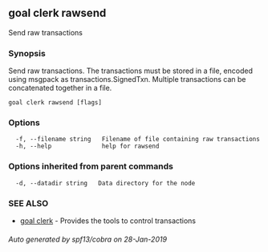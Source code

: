 ## goal clerk rawsend

Send raw transactions

### Synopsis

Send raw transactions.  The transactions must be stored in a file,
		encoded using msgpack as transactions.SignedTxn. Multiple transactions
		can be concatenated together in a file.

```
goal clerk rawsend [flags]
```

### Options

```
  -f, --filename string   Filename of file containing raw transactions
  -h, --help              help for rawsend
```

### Options inherited from parent commands

```
  -d, --datadir string   Data directory for the node
```

### SEE ALSO

* [goal clerk](goal_clerk.md)	 - Provides the tools to control transactions 

###### Auto generated by spf13/cobra on 28-Jan-2019
